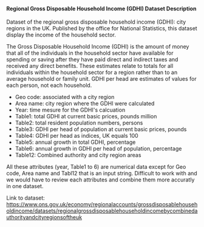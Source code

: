 #### Regional Gross Disposable Household Income (GDHI) Dataset Description

Dataset of the regional gross disposable household income (GDHI): city regions in the UK. Published by the office for National Statistics, this dataset display the income of the household sector.

The Gross Disposable Household Income (GDHI) is the amount of money that all of the individuals in the household sector have available for spending or saving after they have paid direct and indirect taxes and received any direct benefits. These estimates relate to totals for all individuals within the household sector for a region rather than to an average household or family unit. GDHI per head are estimates of values for each person, not each household.

- Geo code: associated with a city region
- Area name: city region where the GDHI were calculated
- Year: time mesure for the GDHI's calcuation
- Table1: total GDHI at current basic prices, pounds million
- Table2: total resident population numbers, persons
- Table3: GDHI per head of population at current basic prices, pounds
- Table4: GDHI per head as indices, UK equals 100
- Table5: annual growth in total GDHI, percentage
- Table6: annual growth in GDHI per head of population, percentage
- Table12: Combined authority and city region areas

All these attributes (year, Table1 to 6) are numerical data except for Geo code, Area name and Tabl12 that is an input string.
Difficult to work with and we would have to review each attributes and combine them more accuratly in one dataset.

Link to dataset: https://www.ons.gov.uk/economy/regionalaccounts/grossdisposablehouseholdincome/datasets/regionalgrossdisposablehouseholdincomebycombinedauthorityandcityregionsoftheuk